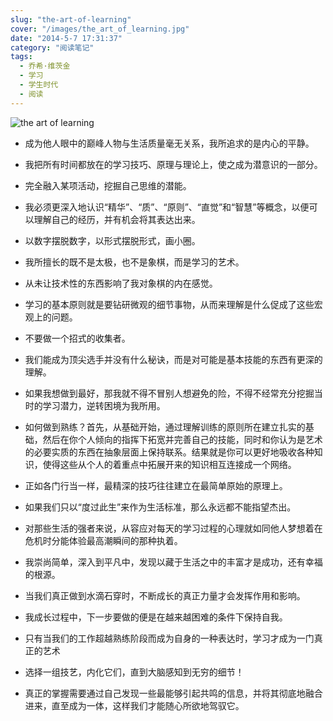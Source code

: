```yaml
---
slug: "the-art-of-learning"
cover: "/images/the_art_of_learning.jpg"
date: "2014-5-7 17:31:37"
category: "阅读笔记"
tags:
  - 乔希·维茨金
  - 学习
  - 学生时代
  - 阅读
---
```


![the art of learning](/images/the_art_of_learning.jpg)

- 成为他人眼中的巅峰人物与生活质量毫无关系，我所追求的是内心的平静。

- 我把所有时间都放在的学习技巧、原理与理论上，使之成为潜意识的一部分。

- 完全融入某项活动，挖掘自己思维的潜能。

- 我必须更深入地认识“精华”、“质”、“原则”、“直觉”和“智慧”等概念，以便可以理解自己的经历，并有机会将其表达出来。

- 以数字摆脱数字，以形式摆脱形式，画小圈。

- 我所擅长的既不是太极，也不是象棋，而是学习的艺术。

- 从未让技术性的东西影响了我对象棋的内在感觉。

- 学习的基本原则就是要钻研微观的细节事物，从而来理解是什么促成了这些宏观上的问题。

- 不要做一个招式的收集者。

- 我们能成为顶尖选手并没有什么秘诀，而是对可能是基本技能的东西有更深的理解。

- 如果我想做到最好，那我就不得不冒别人想避免的险，不得不经常充分挖掘当时的学习潜力，逆转困境为我所用。

- 如何做到熟练？首先，从基础开始，通过理解训练的原则所在建立扎实的基础，然后在你个人倾向的指挥下拓宽并完善自己的技能，同时和你认为是艺术的必要实质的东西在抽象层面上保持联系。结果就是你可以更好地吸收各种知识，使得这些从个人的着重点中拓展开来的知识相互连接成一个网络。

- 正如各门行当一样，最精深的技巧往往建立在最简单原始的原理上。

- 如果我们只以“度过此生”来作为生活标准，那么永远都不能指望杰出。

- 对那些生活的强者来说，从容应对每天的学习过程的心理就如同他人梦想着在危机时分能体验最高潮瞬间的那种执着。

- 我崇尚简单，深入到平凡中，发现以藏于生活之中的丰富才是成功，还有幸福的根源。

- 当我们真正做到水滴石穿时，不断成长的真正力量才会发挥作用和影响。

- 我成长过程中，下一步要做的便是在越来越困难的条件下保持自我。

- 只有当我们的工作超越熟练阶段而成为自身的一种表达时，学习才成为一门真正的艺术

- 选择一组技艺，内化它们，直到大脑感知到无穷的细节！

- 真正的掌握需要通过自己发现一些最能够引起共鸣的信息，并将其彻底地融合进来，直至成为一体，这样我们才能随心所欲地驾驭它。
